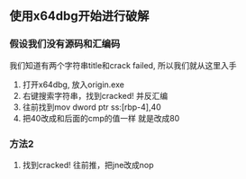## 使用x64dbg开始进行破解
### 假设我们没有源码和汇编码
我们知道有两个字符串title和crack failed, 所以我们就从这里入手
1. 打开x64dbg, 放入origin.exe
2. 右键搜索字符串，找到cracked! 并反汇编
3. 往前找到mov dword ptr ss:[rbp-4],40
4. 把40改成和后面的cmp的值一样 就是改成80

### 方法2
1. 找到cracked! 往前推，把jne改成nop